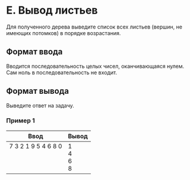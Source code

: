 # E. Вывод листьев

Для полученного дерева выведите список всех листьев (вершин, не имеющих потомков) в порядке возрастания.

## Формат ввода
Вводится последовательность целых чисел, оканчивающаяся нулем. Сам ноль в последовательность не входит.

## Формат вывода
Выведите ответ на задачу.

### Пример 1
Ввод | Вывод
---| ---
7 3 2 1 9 5 4 6 8 0 <br><br><br><br>| 1 <br> 4 <br> 6 <br> 8
